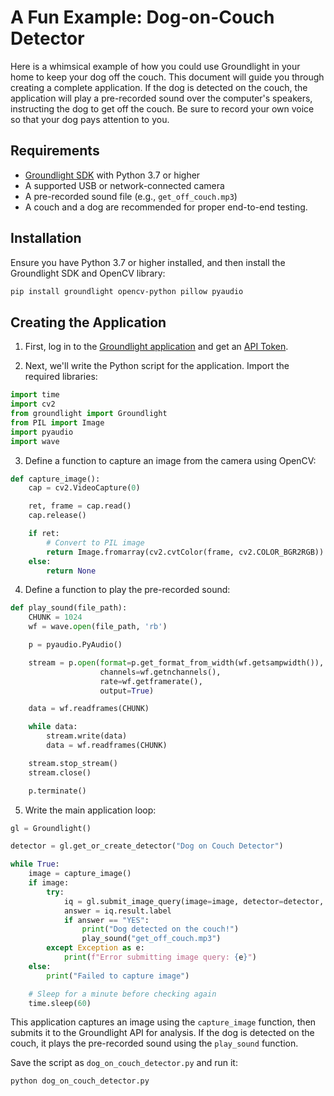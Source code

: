 # A Fun Example: Dog-on-Couch Detector

Here is a whimsical example of how you could use Groundlight in your home to keep your dog off the couch.  This document will guide you through creating a complete application. If the dog is detected on the couch, the application will play a pre-recorded sound over the computer's speakers, instructing the dog to get off the couch.  Be sure to record your own voice so that your dog pays attention to you.

## Requirements

- [Groundlight SDK](/docs/installation/) with Python 3.7 or higher
- A supported USB or network-connected camera
- A pre-recorded sound file (e.g., `get_off_couch.mp3`)
- A couch and a dog are recommended for proper end-to-end testing.

## Installation

Ensure you have Python 3.7 or higher installed, and then install the Groundlight SDK and OpenCV library:

```bash
pip install groundlight opencv-python pillow pyaudio
```

## Creating the Application

1. First, log in to the [Groundlight application](https://app.groundlight.ai) and get an [API Token](api-tokens).

2. Next, we'll write the Python script for the application. Import the required libraries:

```python notest
import time
import cv2
from groundlight import Groundlight
from PIL import Image
import pyaudio
import wave
```

3. Define a function to capture an image from the camera using OpenCV:

```python
def capture_image():
    cap = cv2.VideoCapture(0)

    ret, frame = cap.read()
    cap.release()

    if ret:
        # Convert to PIL image
        return Image.fromarray(cv2.cvtColor(frame, cv2.COLOR_BGR2RGB))
    else:
        return None
```

4. Define a function to play the pre-recorded sound:

```python
def play_sound(file_path):
    CHUNK = 1024
    wf = wave.open(file_path, 'rb')

    p = pyaudio.PyAudio()

    stream = p.open(format=p.get_format_from_width(wf.getsampwidth()),
                    channels=wf.getnchannels(),
                    rate=wf.getframerate(),
                    output=True)

    data = wf.readframes(CHUNK)

    while data:
        stream.write(data)
        data = wf.readframes(CHUNK)

    stream.stop_stream()
    stream.close()

    p.terminate()
```

5. Write the main application loop:

```python notest
gl = Groundlight()

detector = gl.get_or_create_detector("Dog on Couch Detector")

while True:
    image = capture_image()
    if image:
        try:
            iq = gl.submit_image_query(image=image, detector=detector, wait=60)
            answer = iq.result.label
            if answer == "YES":
                print("Dog detected on the couch!")
                play_sound("get_off_couch.mp3")
        except Exception as e:
            print(f"Error submitting image query: {e}")
    else:
        print("Failed to capture image")

    # Sleep for a minute before checking again
    time.sleep(60)
```

This application captures an image using the `capture_image` function, then submits it to the Groundlight API for analysis. If the dog is detected on the couch, it plays the pre-recorded sound using the `play_sound` function.

Save the script as `dog_on_couch_detector.py` and run it:

```bash
python dog_on_couch_detector.py
```

